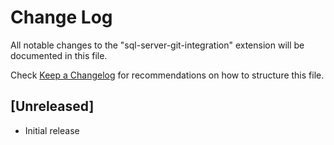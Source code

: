 # Change Log

All notable changes to the "sql-server-git-integration" extension will be documented in this file.

Check [Keep a Changelog](http://keepachangelog.com/) for recommendations on how to structure this file.

## [Unreleased]

- Initial release